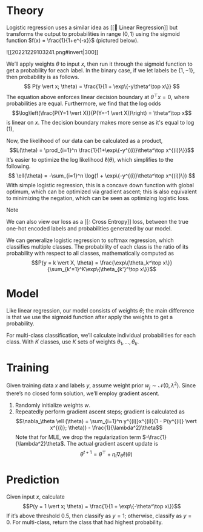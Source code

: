 # Theory
Logistic regression uses a similar idea as [[🏦 Linear Regression]] but transforms the output to probabilities in range $(0, 1)$ using the sigmoid function $f(x) = \frac{1}{1+e^{-x}}$ (pictured below).

![[20221229103241.png#invert|300]]

We’ll apply weights $\theta$ to input $x$, then run it through the sigmoid function to get a probability for each label. In the binary case, if we let labels be $\{1, -1\}$, then probability is as follows.
$$ P(y \vert x; \theta) = \frac{1}{1 + \exp\{-y\theta^\top x\}} $$
The equation above enforces linear decision boundary at $\theta^\top x = 0$, where probabilities are equal. Furthermore, we find that the log odds $$\log\left(\frac{P(Y=1 \vert X)}{P(Y=-1 \vert X)}\right) = \theta^\top x$$
is linear on $x$. The decision boundary makes more sense as it's equal to $\log(1)$, 

Now, the likelihood of our data can be calculated as a product, $$L(\theta) = \prod_{i=1}^n \frac{1}{1+\exp\{-y^{(i)}\theta^\top x^{(i)}\}}$$
It’s easier to optimize the log likelihood $\ell(\theta)$, which simplifies to the following.
$$ \ell(\theta) = -\sum_{i=1}^n \log(1 + \exp\{-y^{(i)}\theta^\top x^{(i)}\}) $$
With simple logistic regression, this is a concave down function with global optimum, which can be optimized via gradient ascent; this is also equivalent to minimizing the negation, which can be seen as optimizing logistic loss.

> [!note]
> We can also view our loss as a [[💧 Cross Entropy]] loss, between the true one-hot encoded labels and probabilities generated by our model.

We can generalize logistic regression to softmax regression, which classifies multiple classes. The probability of each class is the ratio of its probability with respect to all classes, mathematically computed as $$P(y = k \vert X, \theta) = \frac{\exp\{\theta_k^\top x\}}{\sum_{k'=1}^K\exp\{\theta_{k'}^\top x\}}$$

# Model
Like linear regression, our model consists of weights $\theta$; the main difference is that we use the sigmoid function after apply the weights to get a probability.

For multi-class classification, we’ll calculate individual probabilities for each class. With $K$ classes, use $K$ sets of weights $\theta_1, \ldots, \theta_k$.

# Training
Given training data $x$ and labels $y$, assume weight prior $w_j \sim \mathcal{N}(0, \lambda^2)$. Since there’s no closed form solution, we’ll employ gradient ascent.
1. Randomly initialize weights $w$.
2. Repeatedly perform gradient ascent steps; gradient is calculated as $$\nabla_\theta \ell (\theta) = \sum_{i=1}^n y^{(i)}x^{(i)}(1 - P(y^{(i)} \vert x^{(i)}; \theta)) - \frac{1}{\lambda^2}\theta$$ Note that for MLE, we drop the regularization term $-\frac{1}{\lambda^2}\theta$. The actual gradient ascent update is $$\theta^{t+1} = \theta^\top + \eta_t \nabla_\theta \ell(\theta)$$

# Prediction
Given input $x$, calculate $$P(y = 1 \vert x; \theta) = \frac{1}{1 + \exp\{-\theta^\top x\}}$$
If it’s above threshold $0.5$, then classify as $y = 1$; otherwise, classify as $y = 0$. For multi-class, return the class that had highest probability.
